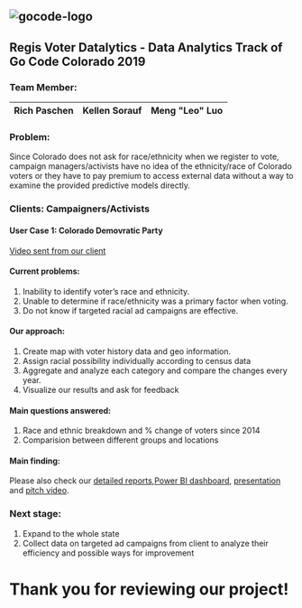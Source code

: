 ##
![gocode-logo](https://cloud.githubusercontent.com/assets/100216/12792545/96727a8e-ca69-11e5-9b9a-cddfa80d1c4b.png)
--
## Regis Voter Datalytics - Data Analytics Track of Go Code Colorado 2019
### Team Member: 

| Rich Paschen | Kellen Sorauf | Meng "Leo" Luo|
|--|--|--|

### Problem:
Since Colorado does not ask for race/ethnicity when we register to vote, campaign managers/activists have no idea of the ethnicity/race of Colorado voters or they have to pay premium to access external data without a way to examine the provided predictive models directly.

### Clients: Campaigners/Activists
#### User Case 1: Colorado Demovratic Party
[Video sent from our client](https://github.com/GoCodeColorado/RegisVoterDatalytics/blob/master/ClientRequest%20from%20CoDem.mov)

#### Current problems:
1. Inability to identify voter’s race and ethnicity.
2. Unable to determine if race/ethnicity was a primary factor when voting. 
3. Do not know if targeted racial ad campaigns are effective. 

#### Our approach:
1. Create map with voter history data and geo information.
2. Assign racial possibility individually according to census data
3. Aggregate and analyze each category and compare the changes every year.
4. Visualize our results and ask for feedback

#### Main questions answered:
1. Race and ethnic breakdown and % change of voters since 2014
2. Comparision between different groups and locations

#### Main finding:

Please also check our [detailed reports](https://github.com/GoCodeColorado/RegisVoterDatalytics/blob/master/AnalyticsResults/ReportFindings.md),[Power BI dashboard](https://github.com/GoCodeColorado/RegisVoterDatalytics/blob/master/AnalyticsResults/Team%20Regis%20Voter%20Datalytics%20Dashboards.pbix), [presentation](https://github.com/GoCodeColorado/RegisVoterDatalytics/blob/master/AnalyticsResults/Team%20Regis%20Voter%20Datalytics_GoCodeColorado_2019.pptx) and [pitch video](https://github.com/GoCodeColorado/RegisVoterDatalytics/blob/master/AnalyticsResults/Team%20Regis%20Voter%20Datalytics%20Presentation.mp4).


### Next stage:
1. Expand to the whole state
2. Collect data on targeted ad campaigns from client to analyze their efficiency and possible ways for improvement

# Thank you for reviewing our project! 

